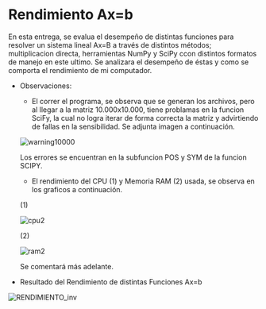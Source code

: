 # Rendimiento Ax=b

En esta entrega, se evalua el desempeño de distintas funciones para resolver un sistema lineal Ax=B a través de distintos métodos; multiplicacion directa, herramientas NumPy y SciPy ccon distintos formatos de manejo en este ultimo. Se analizara el desempeño de éstas y como se comporta el rendimiento de mi computador.

* Observaciones:
  
    * El correr el programa, se observa que se generan los archivos, pero al llegar a la matriz 10.000x10.000, tiene problamas en la funcion SciFy, la cual no logra iterar de forma  correcta la matriz y advirtiendo de fallas en la sensibilidad. Se adjunta imagen a  continuación.
  
  ![warning10000](https://user-images.githubusercontent.com/69157203/90408904-7f9d4f00-e076-11ea-95a2-de1a94912e4e.png)

     Los errores se encuentran en la subfuncion POS y SYM de la funcion SCIPY.

   * El rendimiento del CPU (1) y Memoria RAM (2) usada, se observa en los graficos a continuación.
  
  (1) 
  
  ![cpu2](https://user-images.githubusercontent.com/69157203/90409161-cd19bc00-e076-11ea-9945-8193cce19058.png)

  (2) 
  
  ![ram2](https://user-images.githubusercontent.com/69157203/90409167-cee37f80-e076-11ea-98de-b31951696f02.png)

   Se comentará más adelante.
   
* Resultado del Rendimiento de distintas Funciones Ax=b

![RENDIMIENTO_inv](https://user-images.githubusercontent.com/69157203/90411674-1ae3f380-e07a-11ea-8a7d-b609f4fe53a7.png)
